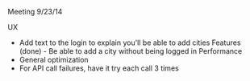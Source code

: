 Meeting 9/23/14

UX
  - Add text to the login to explain you'll be able to add cities
Features
  (done) - Be able to add a city without being logged in
Performance
  - General optimization
  - For API call failures, have it try each call 3 times

